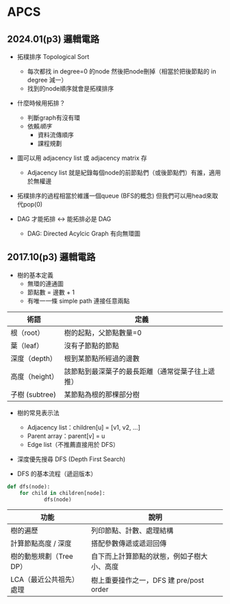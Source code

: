 # APCS
## 2024.01(p3) 邏輯電路
* 拓樸排序 Topological Sort
    * 每次都找 in degree=0 的node 然後把node刪掉（相當於把後節點的 in degree 減一）
    * 找到的node順序就會是拓樸排序

* 什麼時候用拓排？
    * 判斷graph有沒有環
    * 依賴*順序*    
        * 資料流傳順序
        * 課程規劃

* 圖可以用 adjacency list 或 adjacency matrix 存
    * Adjacency list 就是紀錄每個node的前節點們（或後節點們）有誰，適用於無權邊

* 拓樸排序的過程相當於維護一個queue (BFS的概念) 但我們可以用head來取代pop(0)

* DAG 才能拓排 <-> 能拓排必是 DAG
    * DAG: Directed Acylcic Graph 有向無環圖

## 2017.10(p3) 邏輯電路
* 樹的基本定義
    * 無環的連通圖
    * 節點數 = 邊數 + 1
    * 有唯一一條 simple path 連接任意兩點

| 術語         | 定義                        |
| ---------- | ------------------------- |
| 根（root）    | 樹的起點，父節點數量=0 |
| 葉（leaf）    | 沒有子節點的節點                  |
| 深度（depth）  | 根到某節點所經過的邊數               |
| 高度（height） | 該節點到最深葉子的最長距離（通常從葉子往上遞推）  |
| 子樹 (subtree) | 某節點為根的那棵部分樹               |

* 樹的常見表示法
    * Adjacency list：children[u] = [v1, v2, ...]
    * Parent array：parent[v] = u
    * Edge list（不推薦直接用於 DFS）

* 深度優先搜尋 DFS (Depth First Search)
* DFS 的基本流程（遞迴版本）
```python
def dfs(node):
    for child in children[node]:
            dfs(node)
```
| 功能              | 說明                            |
| --------------- | ----------------------------- |
| 樹的遍歷            | 列印節點、計數、處理結構                  |
| 計算節點高度 / 深度     | 搭配參數傳遞或遞迴回傳                   |
| 樹的動態規劃（Tree DP） | 自下而上計算節點的狀態，例如子樹大小、高度         |
| LCA（最近公共祖先）處理   | 樹上重要操作之一，DFS 建 pre/post order |
